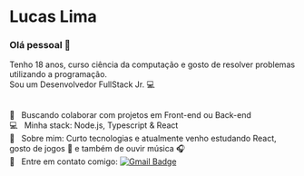 # Lucas Lima

### Olá pessoal 👋
Tenho 18 anos, curso ciência da computação e gosto de resolver problemas utilizando a programação.
<br/> Sou um Desenvolvedor FullStack Jr. :computer:

 <br/> :purple_heart: &nbsp; Buscando colaborar com projetos em Front-end ou Back-end
 <br/> :computer: &nbsp; Minha stack: Node.js, Typescript & React
 <br/> 💬  &nbsp; Sobre mim: Curto tecnologias e atualmente venho estudando React, gosto de jogos :iphone: e também de ouvir música :headphones:
 <br/> :email: &nbsp; Entre em contato comigo: 
[![Gmail Badge](https://img.shields.io/badge/-lucmate01@gmail.com-c14438?style=flat-square&logo=Gmail&logoColor=white&link=mailto:lucmate01@gmail.com)](mailto:lucmate01@gmail.com)
